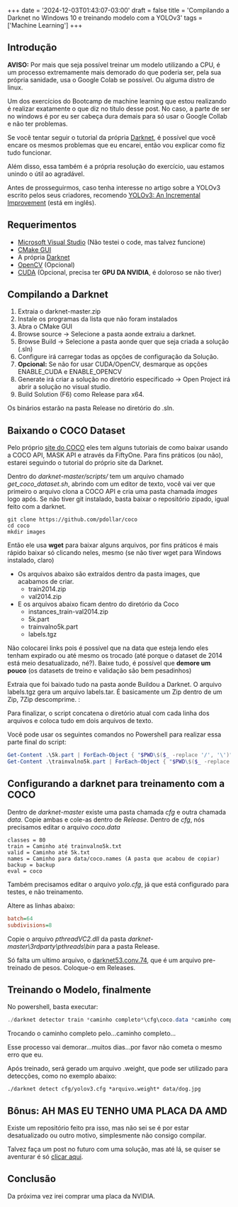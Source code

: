 +++
date = '2024-12-03T01:43:07-03:00'
draft = false
title = 'Compilando a Darknet no Windows 10 e treinando modelo com a YOLOv3'
tags = ['Machine Learning']
+++

## Introdução

**AVISO:** Por mais que seja possível treinar um modelo utilizando a CPU, é um processo extremamente mais demorado do que poderia ser, pela sua própria sanidade, usa o Google Colab se possível. Ou alguma distro de linux.

Um dos exercícios do Bootcamp de machine learning que estou realizando é realizar exatamente o que diz no título desse post. No caso, a parte de ser no windows é por eu ser cabeça dura demais para só usar o Google Collab e não ter problemas.

Se você tentar seguir o tutorial da própria [Darknet](https://pjreddie.com/darknet/yolo/), é possível que você encare os mesmos problemas que eu encarei, então vou explicar como fiz tudo funcionar.

Além disso, essa também é a própria resolução do exercício, uau estamos unindo o útil ao agradável.

Antes de prosseguirmos, caso tenha interesse no artigo sobre a YOLOv3 escrito pelos seus criadores, recomendo [YOLOv3: An Incremental Improvement](https://arxiv.org/abs/1804.02767) (está em inglês).

## Requerimentos

- [Microsoft Visual Studio](https://visualstudio.microsoft.com/thank-you-downloading-visual-studio/?sku=Community) (Não testei o code, mas talvez funcione)
- [CMake GUI](https://cmake.org/download/)
- A própria [Darknet](https://github.com/AlexeyAB/darknet/archive/master.zip)
- [OpenCV](https://sourceforge.net/projects/opencvlibrary/) (Opcional)
- [CUDA](https://developer.nvidia.com/cuda-downloads) (Opcional, precisa ter **GPU DA NVIDIA**, é doloroso se não tiver)

## Compilando a Darknet

1. Extraia o darknet-master.zip
2. Instale os programas da lista que não foram instalados
3. Abra o CMake GUI
4. Browse source -> Selecione a pasta aonde extraiu a darknet.
5. Browse Build ->  Selecione a pasta aonde quer que seja criada a solução (.sln)
6. Configure irá carregar todas as opções de configuração da Solução.
7. **Opcional:** Se não for usar CUDA/OpenCV, desmarque as opções ENABLE_CUDA e ENABLE_OPENCV
8. Generate irá criar a solução no diretório especificado -> Open Project irá abrir a solução no visual studio.
9. Build Solution (F6) como Release para x64.

Os binários estarão na pasta Release no diretório do .sln.

## Baixando o COCO Dataset

Pelo próprio [site do COCO](https://cocodataset.org/#download) eles tem alguns tutoriais de como baixar usando a COCO API, MASK API e através da FiftyOne. Para fins práticos (ou não), estarei seguindo o tutorial do próprio site da Darknet.

Dentro do *darknet-master/scripts/* tem um arquivo chamado *get_coco_dataset.sh*, abrindo com um editor de texto, você vai ver que primeiro o arquivo clona a COCO API e cria uma pasta chamada *images* logo após. Se não tiver git instalado, basta baixar o repositório zipado, igual feito com a darknet.

```shell
git clone https://github.com/pdollar/coco
cd coco
mkdir images
```

Então ele usa **wget** para baixar alguns arquivos, por fins práticos é mais rápido baixar só clicando neles, mesmo (se não tiver wget para Windows instalado, claro)

- Os arquivos abaixo são extraídos dentro da pasta images, que acabamos de criar.
  - train2014.zip
  - val2014.zip
- E os arquivos abaixo ficam dentro do diretório da Coco
  - instances_train-val2014.zip
  - 5k.part
  - trainvalno5k.part
  - labels.tgz

Não colocarei links pois é possível que na data que esteja lendo eles tenham expirado ou até mesmo os trocado (até porque o dataset de 2014 está meio desatualizado, né?). Baixe tudo, é possível que **demore um pouco** (os datasets de treino e validação são bem pesadinhos)

Extraia que foi baixado tudo na pasta aonde Buildou a Darknet. O arquivo labels.tgz gera um arquivo labels.tar. É basicamente um Zip dentro de um Zip, 7Zip descomprime. :

Para finalizar, o script concatena o diretório atual com cada linha dos arquivos e coloca tudo em dois arquivos de texto.

Você pode usar os seguintes comandos no Powershell para realizar essa parte final do script:

```Powershell
Get-Content .\5k.part | ForEach-Object { "$PWD\$($_ -replace '/', '\')" -replace '\\+', '\' } > 5k.txt
Get-Content .\trainvalno5k.part | ForEach-Object { "$PWD\$($_ -replace '/', '\')" -replace '\\+', '\' } > trainvalno5k.txt
```

## Configurando a darknet para treinamento com a COCO

Dentro de *darknet-master* existe uma pasta chamada *cfg* e outra chamada *data*. Copie ambas e cole-as dentro de *Release*. Dentro de *cfg*, nós precisamos editar o arquivo *coco.data*

```text
classes = 80
train = Caminho até trainvalno5k.txt
valid = Caminho até 5k.txt
names = Caminho para data/coco.names (A pasta que acabou de copiar)
backup = backup
eval = coco
```

Também precisamos editar o arquivo *yolo.cfg*, já que está configurado para testes, e não treinamento.

Altere as linhas abaixo:

```cfg
batch=64
subdivisions=8
```

Copie o arquivo *pthreadVC2.dll* da pasta *darknet-master\3rdparty\pthreads\bin* para a pasta Release.

Só falta um ultimo arquivo, o [darknet53.conv.74](https://pjreddie.com/media/files/darknet53.conv.74), que é um arquivo pre-treinado de pesos. Coloque-o em Releases.

## Treinando o Modelo, finalmente

No powershell, basta executar:

```Powershell
./darknet detector train *caminho completo*\cfg\coco.data *caminho completo*\cfg\yolov3.cfg darknet53.conv.74
```

Trocando o caminho completo pelo...caminho completo...

Esse processo vai demorar...muitos dias...por favor não cometa o mesmo erro que eu.

Após treinado, será gerado um arquivo .weight, que pode ser utilizado para detecções, como no exemplo abaixo:

```shell
./darknet detect cfg/yolov3.cfg *arquivo.weight* data/dog.jpg
```

## Bônus: AH MAS EU TENHO UMA PLACA DA AMD

Existe um repositório feito pra isso, mas não sei se é por estar desatualizado ou outro motivo, simplesmente não consigo compilar.

Talvez faça um post no futuro com uma solução, mas até lá, se quiser se aventurar é só [clicar aqui](https://github.com/sowson/darknet?tab=readme-ov-file).

## Conclusão

Da próxima vez irei comprar uma placa da NVIDIA.
